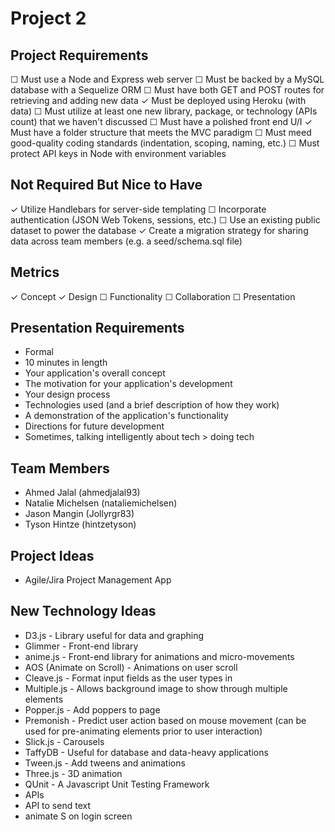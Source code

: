 # Project 2

## Project Requirements

☐ Must use a Node and Express web server
☐ Must be backed by a MySQL database with a Sequelize ORM
☐ Must have both GET and POST routes for retrieving and adding new data
✓ Must be deployed using Heroku (with data) 
☐ Must utilize at least one new library, package, or technology (APIs count) that we haven't discussed
☐ Must have a polished front end U/I
✓ Must have a folder structure that meets the MVC paradigm
☐ Must meed good-quality coding standards (indentation, scoping, naming, etc.)
☐ Must protect API keys in Node with environment variables

## Not Required But Nice to Have

✓ Utilize Handlebars for server-side templating
☐ Incorporate authentication (JSON Web Tokens, sessions, etc.)
☐ Use an existing public dataset to power the database
✓ Create a migration strategy for sharing data across team members (e.g. a seed/schema.sql file)

## Metrics

✓ Concept
✓ Design
☐ Functionality
☐ Collaboration
☐ Presentation

## Presentation Requirements

- Formal
- 10 minutes in length
- Your application's overall concept
- The motivation for your application's development
- Your design process
- Technologies used (and a brief description of how they work)
- A demonstration of the application's functionality
- Directions for future development
- Sometimes, talking intelligently about tech > doing tech

## Team Members

- Ahmed Jalal (ahmedjalal93)
- Natalie Michelsen (nataliemichelsen)
- Jason Mangin (Jollyrgr83)
- Tyson Hintze (hintzetyson)

## Project Ideas

- Agile/Jira Project Management App

## New Technology Ideas

- D3.js - Library useful for data and graphing
- Glimmer - Front-end library
- anime.js - Front-end library for animations and micro-movements
- AOS (Animate on Scroll) - Animations on user scroll
- Cleave.js - Format input fields as the user types in
- Multiple.js - Allows background image to show through multiple elements
- Popper.js - Add poppers to page
- Premonish - Predict user action based on mouse movement (can be used for pre-animating elements prior to user interaction)
- Slick.js - Carousels
- TaffyDB - Useful for database and data-heavy applications
- Tween.js - Add tweens and animations
- Three.js - 3D animation
- QUnit - A Javascript Unit Testing Framework
- APIs
- API to send text
- animate S on login screen
